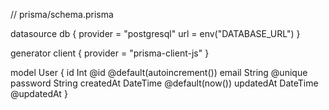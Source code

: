 // prisma/schema.prisma

datasource db {
provider = "postgresql"
url = env("DATABASE_URL")
}

generator client {
provider = "prisma-client-js"
}

model User {
id Int @id @default(autoincrement())
email String @unique
password String
createdAt DateTime @default(now())
updatedAt DateTime @updatedAt
}
